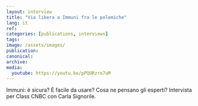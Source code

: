 ```yaml
---
layout: interview
title: "Via libera a Immuni fra le polemiche"
lang: it
ref:
categories: [publications, interviews]
tags:
image: /assets/images/
publication:
canonical:
archive: 
media:
  youtube: https://youtu.be/pPQURzro7uM
---
```


Immuni: è sicura? È facile da usare? Cosa ne pensano gli esperti? Intervista per Class CNBC con Carla Signorile.
